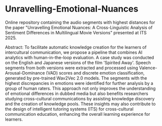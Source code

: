 # Unravelling-Emotional-Nuances
Online repository containing the audio segments with highest distances for the paper "Unravelling Emotional Nuances: A Cross-Linguistic Analysis of Sentiment Differences in Multilingual Movie Versions" presented at ITS 2025.

Abstract: To facilitate automatic knowledge creation for the learners of intercultural communication, we propose a pipeline that combines AI analytics with human-in-the-loop evaluation. A case study was conducted on the English and Japanese versions of the film 'Spirited Away'. Speech segments from both versions were extracted and processed using Valence-Arousal-Dominance (VAD) scores and discrete emotion classification, generated by pre-trained Wav2Vec 2.0 models. The segments with the highest discrepancies in emotions were identified for further analysis by a group of human raters. This approach not only improves the understanding of emotional differences in dubbed media but also benefits researchers studying cross-cultural communications by assisting knowledge discovery and the creation of knowledge pools. These insights may also contribute to the design of intelligent tutoring systems (ITS) for cross-cultural communication education, enhancing the overall learning experience for learners. 

